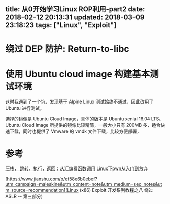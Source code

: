 title: 从0开始学习Linux ROP利用-part2
date: 2018-02-12 20:13:31
updated: 2018-03-09 23:18:23
tags: ["Linux", "Exploit"]
---

# 绕过 DEP 防护: Return-to-libc

# 使用 Ubuntu cloud image 构建基本测试环境

这时我遇到了一个坑，发现基于 Alpine Linux 测试始终不通过，因此改用了 Ubuntu 进行测试。

选择的镜像是 Ubuntu Cloud Image，具体的版本是 Ubuntu xenial 16.04 LTS。Ubuntu Cloud Image 所提供的镜像比较精简，一般大小只有 200MB 多，适合快速下载，同时也提供了 Vmware 的 vmdk 文件下载，比较方便部署，


# 参考

[压栈， 跳转，执行，返回：从汇编看函数调用](https://www.jianshu.com/p/594357dff57e)
[Linux下pwn从入门到放弃](https://xz.aliyun.com/t/1803)


[https://www.jianshu.com/p/ef58e6b0ebef?utm_campaign=maleskine&utm_content=note&utm_medium=seo_notes&utm_source=recommendation](Linux (x86) Exploit 开发系列教程之八 绕过 ASLR -- 第三部分)